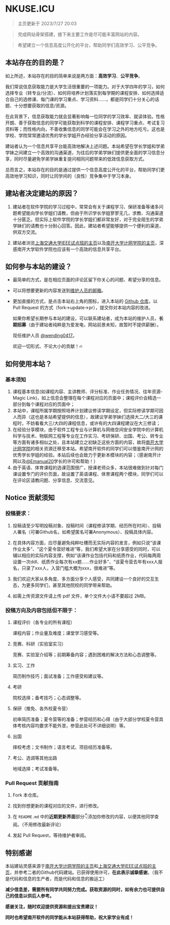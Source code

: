 # NKUSE.ICU

> 主页更新于 2023/7/27 20:03

>完成网站骨架搭建，接下来主要工作是尽可能丰富网站的内容。

> 希望建立一个信息高度公开化的平台，帮助同学们高效学习、公平竞争。

## 本站存在的目的是？

如上所述，本站存在的目的简单来说是两方面：**高效学习**、**公平竞争**。

我们常说信息获取能力是大学生活很重要的一项能力。对于大学四年的学习，如何选择专业（转专业/分流）、如何将培养计划落实到每学期的课程安排、如何选择适合自己的选修课、每门课的学习重点、学习资料......，都是同学们十分关心的话题、十分想要获取的信息/资源。

在此背景下，信息获取能力就会显著影响每一位同学的学习效率、就读体验。性格开朗、善于获取信息的同学可能获取到科学的课程安排、课程学习重点、考试复习资料等；而性格内向，不善收集信息的同学可能会在学习之外的地方吃亏。这也是学校、学院常常邀请优秀的学长学姐开办经验分享活动的原因。

建站者认为一个信息共享平台能高效地解决上述问题。本站希望在学长学姐和学弟学妹之间建立一个高效的沟通渠道，为往后的学弟学妹们提供更全面的学习信息分享，同时尽量避免学弟学妹重复提问相同问题带来的低效信息获取方式。

总而言之，本站存在的目的是通过提供一个信息高度公开化的平台，帮助同学们更高效地学习知识，同时让同学间的（良性）竞争集中于学习本身。

## 建站者决定建站的原因？

1. 建站者在软件学院的学习过程中，常常会有关于课程学习、保研准备等诸多问题希望能向学长学姐们请教，但由于所识学长学姐寥寥无几，求教、沟通渠道十分匮乏。但实际上软件学院的学长学姐们都非常友好，对于完全陌生的学弟学妹们的请教也十分耐心回答。因此，建站者希望能够提供一个便利的渠道，供双方交流。

2. 建站者浏览[上海交通大学IEEE试点班的主页](https://ieee.icu/)以及[南开大学计网学院的主页](https://nkucs.icu/)，深感南开大学软件学院也应该有一个高效的信息共享平台。

## 如何参与本站的建设？

- 最简单的方式，是在相应页面的评论区留下你关心的问题、希望分享的信息。

- 可以将想要更新的内容发送到[维护人员的邮箱](mailto:yangyywl@gmail.com)。

- 更加直接的方式，是点击本站右上角的图标，进入本站的 [Github 仓库](https://github.com/NKUSE-ICU/NKUSE.ICU)，以 Pull Request 的方式（fork->update->pr），提交你对本站内容的改进。

  如果你希望长期参与本站的建设，可以联系建站者，成为本站的维护人员，**长期招募**（由于建站者纯粹是为爱发电，网站前景未知，故暂时不提供薪酬）。

  现任维护人员 [@wending0417](https://github.com/wending0417/)。

  欢迎一切形式、不论大小的贡献！🔥

## 如何使用本站？

### 基本须知

1. 课程基本信息(如课程内容、主讲教师、评分标准、作业任务情况、往年资源-Magic Link)，如上信息会整理在每个课程对应的页面中；课程评价会精选一部分到每个课程对应的页面中；
2. 本站中，课程所属学期按照培养计划建议修读学期设定，但实际修读学期可因人而异（这也是本站希望提供的信息），故建议学弟学妹们选择大二/大三的课程时，不妨看看大三/大四的课程信息，或许有的大四课程建议在大三修读；
3. 在经验分享模块，由于软件工程专业与计算机与网络空间安全学院中的计算机科学与技术、物联网工程等专业在工作实习、考研保研、出国、考公、转专业等方面有诸多相似之处，且本站建立之初缺乏这些方面的内容，故将[南开大学计网学院](https://nkucs.icu)的相关资源迁移至本站。希望南开软件的同学们可以借鉴南开计网的优秀学长学姐的经验。本站后续也会致力于更新本模块的内容；（感谢南开计网以及[@Emanual20](https://github.com/Emanual20)学长的许可和帮助！）
4. 由于英语、体育课程的选课范围很广，授课老师众多，本站很难做到针对每门课设置专门的评价页面，故设置了英语课程、体育课程两个模块，同学们可以在评论区请教问题、分享信息、交流意见。

## Notice 贡献须知

### **投稿要求**：

1. 投稿请至少写明投稿对象、投稿时间（课程修读学期、经历所在时间）、投稿人署名（可署Github名，如希望匿名可署Anonymous）、投稿具体内容。

2. 在具体内容方面，应尽量避免纯粹吐槽而无实际内容的发言，例如只说“该课作业太多”、“这个夏令营好难进”等，我们希望大家在分享感受的同时，可以辅以相应的实际内容支撑，例如“该课作业包括代码和纸质作业，代码每两周设置一次ddl、纸质作业每次有xx题……作业好多”、“该夏令营去年有xxx人报名，只录了xxx人，入营门槛大概为xxx，很难进”等。 

3. 我们欢迎大家从多角度、多方面分享个人感受，共同建设一个良好的交互生态，为更多同学们，甚至其他院校的同学带来帮助。

4. 如需上传资源文件请上传 pdf 文件，单个文件大小请不要超过 2MB。

### **投稿方向及内容包括但不限于：**

1. 课程评价（各专业的所有课程）

   课程内容；作业量及难度；课堂学习感受等。

2. 竞赛、科研（实验室实习）

   竞赛、实验室介绍等；前期筹备内容；遇到困难的解决方法和心态调整等。

3. 实习、工作

   简历制作技巧；面试准备；工作感受和建议等。

4. 考研

   院校选择；备考技巧；心态调整等。

5. 保研（推免、各外校夏令营）

   初审简历准备；夏令营等的准备；参营经历和心得（由于大部分学校夏令营具体考核内容均要求不能外泄，参营此处可不详细说明）等。

6. 出国

   择校考虑；文书制作；语言考试、项目经历准备等。

7. 考公、选调等其他出路

   地域选择；考试准备等。

### Pull Request 贡献指南

1. Fork 本仓库。

2. 找到你想更新的课程对应的文件，进行修改。

3. 在 `README.md` 中的**近期更新界面**部分👇添加你修改的内容，以便其他同学查阅。（不用修改最新评论）

4. 发起 Pull Request，等待维护者审阅。

## 特别感谢

本站建站灵感来源于[南开大学计网学院的主页](https://nkucs.icu/)和[上海交通大学IEEE试点班的主页](https://ieee.icu/)，并参考二者的Github代码建站。已获得使用许可，**在此表示诚挚感谢**。（我不是代码和信息的生产者，而是代码和信息的搬运工）

**减少信息差，需要所有同学共同努力完成。获取资源的同时，如有余力也可提供自己的信息以供后人参考。**

**感谢关注，随时欢迎提供资源和提出宝贵建议！**

**同时也希望南开软件的同学能从本站获得帮助，祝大家学业有成！**

